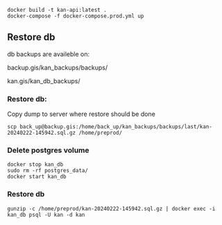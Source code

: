 
```
docker build -t kan-api:latest .
docker-compose -f docker-compose.prod.yml up
```


## Restore db
db backups are availeble on:

backup.gis/kan_backups/backups/

kan.gis/kan_db_backups/

### Restore db:
Copy dump to server where restore should be done
```
scp back_up@backup.gis:/home/back_up/kan_backups/backups/last/kan-20240222-145942.sql.gz /home/preprod/
```

### Delete postgres volume 
```
docker stop kan_db
sudo rm -rf postgres_data/
docker start kan_db
```

### Restore db
```
gunzip -c /home/preprod/kan-20240222-145942.sql.gz | docker exec -i kan_db psql -U kan -d kan
```
